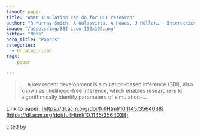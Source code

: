 ```yaml
---
layout: paper
title: "What simulation can do for HCI research"
author: "R Murray-Smith, A Oulasvirta, A Howes, J Müller… - Interactions, 2022 - dl.acm.org"
image: "/assets/img/SBI-icon-192x192.png"
bibtex: "None"
hero_title: "Papers"
categories:
  - Uncategorized
tags:
  - paper

---
```

>… A key recent development is simulation-based inference (SBI), also known as likelihood-free inference, which enables researchers to algorithmically identify parameters of simulation-…

Link to paper: [https://dl.acm.org/doi/fullHtml/10.1145/3564038](https://dl.acm.org/doi/fullHtml/10.1145/3564038)

[cited by](https://scholar.google.com/scholar?cites=4645018470100103099&as_sdt=2005&sciodt=0,5&hl=en&num=20)
